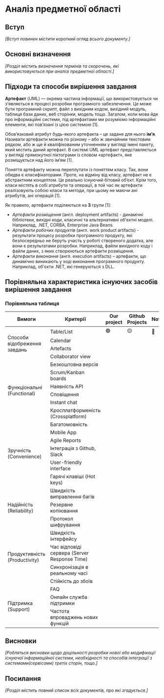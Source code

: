 # Аналіз предметної області

## Вступ

*[Вступ повинен містити короткий огляд всього документу.]*

## Основні визначення

*[Розділ містить визначення термінів та скорочень, які використовуються при аналізі предметної області.]*

## Підходи та способи вирішення завдання

**Артефакт** (UML) — окрема частина інформації, що використовується чи з'являється в процесі розробки програмного забезпечення. Це може бути програмний скрипт, файл з вихідним кодом, вихідний модуль, таблиця бази даних, веб сторінки, модель тощо. Загалом, коли мова йде про інформаційні системи, під артефактами ми розуміємо інформаційні елементи, які пов’язані із цією системою [1].

Обов’язковий атрибут будь-якого артефакта – це задане для нього **ім’я**. Називати артефакти можна по різному – або ж звичайним текстовим рядком, або ж ще й кваліфікованим уточненням у вигляді імені пакету, який містить даний артефакт. В системі UML артефакт представляється у вигляді прямокутної піктограми із словом «артефакт», яке розміщується над його ім’ям [1].

Поняття артефакту можна переплутати із поняттям класу. Так, вони обидва є класифікаторами. Проте, на відміну від класу, артефакт не є абстрактним концептом. Це реально існуючий бітовий об’єкт. Крім того, класи містять в собі атрибути та операції, в той час як артефакти реалізовують собою класи та методи, при цьому не маючи ані атрибутів, ані операцій [1].

Як правило, артефакти поділяються на **3** групи [1]:

 - *Артефакти розміщення* (англ. deployment artifacts) - динамічні бібліотеки, вихідні коди, класичні та альтернативні об'єктні моделі. Наприклад, .NET, CORBA, Enterprise Java Beans.
 - *Артефакти робочих продуктів* (англ. work product artifacts) - результати процесу розробки програмного продукту, які безпосередньо не беруть участь у роботі створеного додатка, але вони є результатами розробки. Наприклад, файли вихідного коду і файли даних, з яких створюються артефакти розміщення.
 - *Артефакти виконання* (англ. execution artifacts) – артефакти, що динамічно виникають у ході виконання програмного продукту. Наприклад, об'єкти .NET, які генеруються з DLL.


## Порівняльна характеристика існуючих засобів вирішення завдання

### Порівняльна таблиця

<table>
    <thead>
        <tr>
            <th>Вимоги</th>
            <th>Критерії</th>
            <th>Our project</th>
            <th>Github Projects</th>
            <th>Notion</th>
            <th>Trello</th>
            <th>Asana</th>
            <th>Jira</th>
            <th>Nifty</th>
        </tr>
    </thead>
    <tbody>
        <tr>
            <td rowspan="4">Способи відобреження завдань</td>
            <td>Table/List</td>
            <td>🟢</td>
            <td>🟡</td>
            <td>🔴</td>
            <td></td>
            <td></td>
            <td></td>
            <td></td>
        </tr>
        <tr>
            <td>Calendar</td>
            <td></td>
            <td></td>
            <td></td>
            <td></td>
            <td></td>
            <td></td>
            <td></td>
        </tr>
        <tr>
            <td>Artefacts</td>
            <td></td>
            <td></td>
            <td></td>
            <td></td>
            <td></td>
            <td></td>
            <td></td>
        </tr>
        <tr>
            <td>Collaborator view</td>
            <td></td>
            <td></td>
            <td></td>
            <td></td>
            <td></td>
            <td></td>
            <td></td>
        </tr>
        <tr>
            <td rowspan="6">Функціональні (Functional)</td>
            <td>Безкоштовна версія</td>
            <td></td>
            <td></td>
            <td></td>
            <td></td>
            <td></td>
            <td></td>
            <td></td>
        </tr>
        <tr>
            <td>Scrum/Kanban boards</td>
            <td></td>
            <td></td>
            <td></td>
            <td></td>
            <td></td>
            <td></td>
            <td></td>
        </tr>
        <tr>
            <td>Наявність API</td>
            <td></td>
            <td></td>
            <td></td>
            <td></td>
            <td></td>
            <td></td>
            <td></td>
        </tr>
        <tr>
            <td>Сповіщення</td>
            <td></td>
            <td></td>
            <td></td>
            <td></td>
            <td></td>
            <td></td>
            <td></td>
        </tr>
        <tr>
            <td>Instant chat</td>
            <td></td>
            <td></td>
            <td></td>
            <td></td>
            <td></td>
            <td></td>
            <td></td>
        </tr>
        <tr>
            <td>Кросплатформеність (Crossplatform)</td>
            <td></td>
            <td></td>
            <td></td>
            <td></td>
            <td></td>
            <td></td>
            <td></td>
        </tr>
        <tr>
            <td rowspan="6">Зручність (Convenience)</td>
            <td>Багатомовність</td>
            <td></td>
            <td></td>
            <td></td>
            <td></td>
            <td></td>
            <td></td>
            <td></td>
        </tr>
        <tr>
            <td>Mobile App</td>
            <td></td>
            <td></td>
            <td></td>
            <td></td>
            <td></td>
            <td></td>
            <td></td>
        </tr>
        <tr>
            <td>Agile Reports</td>
            <td></td>
            <td></td>
            <td></td>
            <td></td>
            <td></td>
            <td></td>
            <td></td>
        </tr>
        <tr>
            <td>Інтеграція з Github, Slack</td>
            <td></td>
            <td></td>
            <td></td>
            <td></td>
            <td></td>
            <td></td>
            <td></td>
        </tr>
        <tr>
            <td>User-friendly interface</td>
            <td></td>
            <td></td>
            <td></td>
            <td></td>
            <td></td>
            <td></td>
            <td></td>
        </tr>
        <tr>
            <td>Гарячі клавіші (Hot keys)</td>
            <td></td>
            <td></td>
            <td></td>
            <td></td>
            <td></td>
            <td></td>
            <td></td>
        </tr>
        <tr>
            <td rowspan="3">Надійність (Reliability)</td>
            <td>Швидкість виправлення багів</td>
            <td></td>
            <td></td>
            <td></td>
            <td></td>
            <td></td>
            <td></td>
            <td></td>
        </tr>
        <tr>
            <td>Резервне копіювання</td>
            <td></td>
            <td></td>
            <td></td>
            <td></td>
            <td></td>
            <td></td>
            <td></td>
        </tr>
        <tr>
            <td>Протокол шифрування</td>
            <td></td>
            <td></td>
            <td></td>
            <td></td>
            <td></td>
            <td></td>
            <td></td>
        </tr>
        <tr>
            <td rowspan="4">Продуктивність (Productivity)</td>
            <td>Швидкість інтерфейсу</td>
            <td></td>
            <td></td>
            <td></td>
            <td></td>
            <td></td>
            <td></td>
            <td></td>
        </tr>
        <tr>
            <td>Час відповіді сервера (Server Response Time)</td>
            <td></td>
            <td></td>
            <td></td>
            <td></td>
            <td></td>
            <td></td>
            <td></td>
        </tr>
        <tr>
            <td>Синхронізація в реальному часі</td>
            <td></td>
            <td></td>
            <td></td>
            <td></td>
            <td></td>
            <td></td>
            <td></td>
        </tr>
        <tr>
            <td>Стійкість до збоїв</td>
            <td></td>
            <td></td>
            <td></td>
            <td></td>
            <td></td>
            <td></td>
            <td></td>
        </tr>
        <tr>
            <td rowspan="3">Підтримка (Support)</td>
            <td>FAQ</td>
            <td></td>
            <td></td>
            <td></td>
            <td></td>
            <td></td>
            <td></td>
            <td></td>
        </tr>
        <tr>
            <td>Онлайн служба підтримки</td>
            <td></td>
            <td></td>
            <td></td>
            <td></td>
            <td></td>
            <td></td>
            <td></td>
        </tr>
        <tr>
            <td>Частота впроваджень нових функцій</td>
            <td></td>
            <td></td>
            <td></td>
            <td></td>
            <td></td>
            <td></td>
            <td></td>
        </tr>
    </tbody>
</table>

## Висновки

*[Робляться висновки щодо доцільності розробки нової або модифікації існуючої інформаційної системи, необхідності та способів інтеграції з системами(сервісами) третіх сторін, тощо.]*

## Посилання

*[Розділ містить повний список всіх документів, про які згадується.]*
